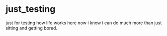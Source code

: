 # just_testing
just for testing how life works here
now i know i can do much more than just sitting and getting bored. 
